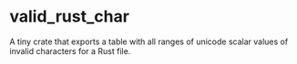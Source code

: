 # valid_rust_char

A tiny crate that exports a table with all ranges of unicode scalar values of invalid
characters for a Rust file.
